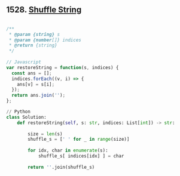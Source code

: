 ## 1528. [Shuffle String](https://leetcode.com/problems/shuffle-string/)
```javascript

/**
 * @param {string} s
 * @param {number[]} indices
 * @return {string}
 */
 
// Javascript
var restoreString = function(s, indices) {
  const ans = [];
  indices.forEach((v, i) => {
    ans[v] = s[i];
  });
  return ans.join('');
};
```

```python
// Python
class Solution:
    def restoreString(self, s: str, indices: List[int]) -> str:
        
        size = len(s)
        shuffle_s = [' ' for _ in range(size)]
        
        for idx, char in enumerate(s):
            shuffle_s[ indices[idx] ] = char
            
        return ''.join(shuffle_s)
```  
